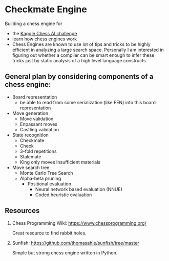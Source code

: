 # Checkmate Engine

Building a chess engine for 

- the [Kaggle Chess AI challenge](https://www.kaggle.com/competitions/fide-google-efficiency-chess-ai-challenge/)
- learn how chess engines work
- Chess Engines are known to use lot of tips and tricks to be highly efficient in analyzing a large search space. Personally I am interested in figuring out whether a compiler can be smart enough to infer these tricks just by static analysis of a high level language constructs.

## General plan by considering components of a chess engine:

- Board representation
	- be able to read from some serialization (like FEN) into this board representation
- Move generation
	- Move validation
	- Enpassant moves
	- Castling validation
- State recognition
	- Checkmate
	- Check
	- 3-fold repetitions
	- Stalemate
	- King only moves
	 Insufficient materials
- Move search tree
	- Monte Carlo Tree Search
	- Alpha-beta pruning 
		- Positional evaluation
			- Neural network based evaluation (NNUE)
			- Coded heuristic evaluation

## Resources

1. Chess Programming Wiki: https://www.chessprogramming.org/

    Great resource to find rabbit holes.

2. Sunfish: https://github.com/thomasahle/sunfish/tree/master

    Simple but strong chess engine written in Python.